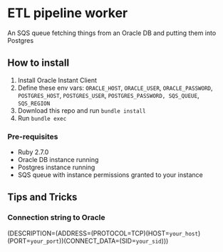 # ETL pipeline worker
An SQS queue fetching things from an Oracle DB and putting them into Postgres

## How to install


1. Install Oracle Instant Client
2. Define these env vars:
`ORACLE_HOST`, `ORACLE_USER`, `ORACLE_PASSWORD`, 
`POSTGRES_HOST`, `POSTGRES_USER`, `POSTGRES_PASSWORD,
SQS_QUEUE`, `SQS_REGION`
4. Download this repo and run `bundle install`
5. Run `bundle exec`

### Pre-requisites
- Ruby 2.7.0
- Oracle DB instance running
- Postgres instance running
- SQS queue with instance permissions granted to your instance

## Tips and Tricks

### Connection string to Oracle
(DESCRIPTION=(ADDRESS=(PROTOCOL=TCP)(HOST=`your_host`)(PORT=`your_port`))(CONNECT_DATA=(SID=`your_sid`)))